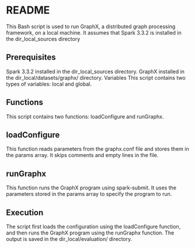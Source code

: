 # README
This Bash script is used to run GraphX, a distributed graph processing framework, on a local machine. It assumes that Spark 3.3.2 is installed in the dir_local_sources directory

## Prerequisites
Spark 3.3.2 installed in the dir_local_sources directory.
GraphX installed in the dir_local/datasets/graphx/ directory.
Variables
This script contains two types of variables: local and global.

## Functions
This script contains two functions: loadConfigure and runGraphx.

## loadConfigure
This function reads parameters from the graphx.conf file and stores them in the params array. It skips comments and empty lines in the file.

## runGraphx
This function runs the GraphX program using spark-submit. It uses the parameters stored in the params array to specify the program to run.

## Execution
The script first loads the configuration using the loadConfigure function, and then runs the GraphX program using the runGraphx function. The output is saved in the dir_local/evaluation/ directory.